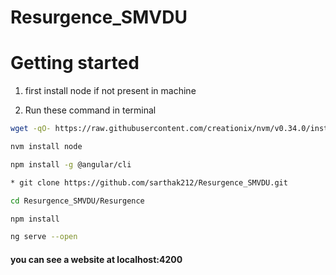 # Resurgence_SMVDU

# Getting started


1. first install node if not present in machine 

1. Run these command in terminal 


```bash
wget -qO- https://raw.githubusercontent.com/creationix/nvm/v0.34.0/install.sh | bash
```

```bash
nvm install node
```
```bash
npm install -g @angular/cli
```
```bash
* git clone https://github.com/sarthak212/Resurgence_SMVDU.git
```

```bash
cd Resurgence_SMVDU/Resurgence

npm install 

ng serve --open

```

#### you can see a website at localhost:4200
